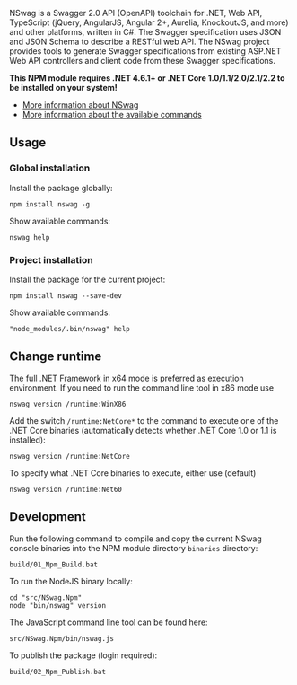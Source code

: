 NSwag is a Swagger 2.0 API (OpenAPI) toolchain for .NET, Web API, TypeScript (jQuery, AngularJS, Angular 2+, Aurelia, KnockoutJS, and more) and other platforms, written in C#. The Swagger specification uses JSON and JSON Schema to describe a RESTful web API. The NSwag project provides tools to generate Swagger specifications from existing ASP.NET Web API controllers and client code from these Swagger specifications.

**This NPM module requires .NET 4.6.1+ or .NET Core 1.0/1.1/2.0/2.1/2.2 to be installed on your system!**

- [More information about NSwag](http://nswag.org)
- [More information about the available commands](https://github.com/RicoSuter/NSwag/wiki/CommandLine)

## Usage

### Global installation

Install the package globally:

    npm install nswag -g

Show available commands:

    nswag help

### Project installation

Install the package for the current project:

    npm install nswag --save-dev

Show available commands:

    "node_modules/.bin/nswag" help

## Change runtime

The full .NET Framework in x64 mode is preferred as execution environment. If you need to run the command line tool in x86 mode use

    nswag version /runtime:WinX86

Add the switch `/runtime:NetCore*` to the command to execute one of the .NET Core binaries (automatically detects whether .NET Core 1.0 or 1.1 is installed):

    nswag version /runtime:NetCore

To specify what .NET Core binaries to execute, either use (default)

    nswag version /runtime:Net60

## Development

Run the following command to compile and copy the current NSwag console binaries into the NPM module directory `binaries` directory:

    build/01_Npm_Build.bat

To run the NodeJS binary locally:

    cd "src/NSwag.Npm"
    node "bin/nswag" version

The JavaScript command line tool can be found here:

    src/NSwag.Npm/bin/nswag.js

To publish the package (login required):

    build/02_Npm_Publish.bat
